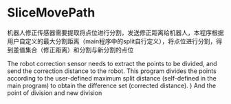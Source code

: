# SliceMovePath
机器人修正传感器需要提取将点位进行分割，发送修正距离给机器人，本程序根据用户自定义的最大分割距离（main程序中的split自行定义），将点位进行分割，得到差值集合（修正距离）和分割与新分割的点位 

The robot correction sensor needs to extract the points to be divided, and send the correction distance to the robot. This program divides the points according to the user-defined maximum split distance (self-defined in the main program) to obtain the difference set (corrected distance). ) And the point of division and new division
